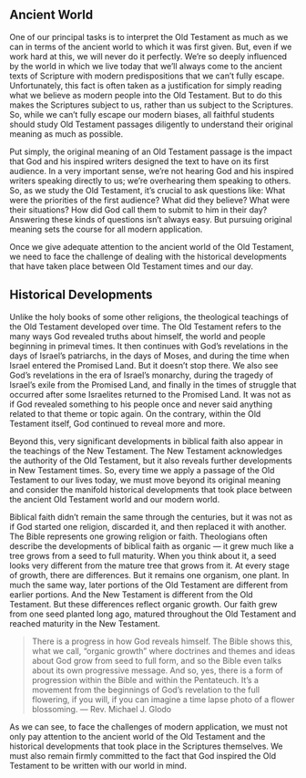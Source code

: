 ## Ancient World

One of our principal tasks is to interpret the Old Testament as much as we can in terms of the ancient world to which it was first given. But, even if we work hard at this, we will never do it perfectly. We’re so deeply influenced by the world in which we live today that we’ll always come to the ancient texts of Scripture with modern predispositions that we can’t fully escape. Unfortunately, this fact is often taken as a justification for simply reading what we believe as modern people into the Old Testament. But to do this makes the Scriptures subject to us, rather than us subject to the Scriptures. So, while we can’t fully escape our modern biases, all faithful students should study Old Testament passages diligently to understand their original meaning as much as possible.

Put simply, the original meaning of an Old Testament passage is the impact that God and his inspired writers designed the text to have on its first audience. In a very important sense, we’re not hearing God and his inspired writers speaking directly to us; we’re overhearing them speaking to others. So, as we study the Old Testament, it’s crucial to ask questions like: What were the priorities of the first audience? What did they believe? What were their situations? How did God call them to submit to him in their day? Answering these kinds of questions isn’t always easy. But pursuing original meaning sets the course for all modern application.

Once we give adequate attention to the ancient world of the Old Testament, we need to face the challenge of dealing with the historical developments that have taken place between Old Testament times and our day.

## Historical Developments

Unlike the holy books of some other religions, the theological teachings of the Old Testament developed over time. The Old Testament refers to the many ways God revealed truths about himself, the world and people beginning in primeval times. It then continues with God’s revelations in the days of Israel’s patriarchs, in the days of Moses, and during the time when Israel entered the Promised Land. But it doesn’t stop there. We also see God’s revelations in the era of Israel’s monarchy, during the tragedy of Israel’s exile from the Promised Land, and finally in the times of struggle that occurred after some Israelites returned to the Promised Land. It was not as if God revealed something to his people once and never said anything related to that theme or topic again. On the contrary, within the Old Testament itself, God continued to reveal more and more.

Beyond this, very significant developments in biblical faith also appear in the teachings of the New Testament. The New Testament acknowledges the authority of the Old Testament, but it also reveals further developments in New Testament times. So, every time we apply a passage of the Old Testament to our lives today, we must move beyond its original meaning and consider the manifold historical developments that took place between the ancient Old Testament world and our modern world.

Biblical faith didn’t remain the same through the centuries, but it was not as if God started one religion, discarded it, and then replaced it with another. The Bible represents one growing religion or faith. Theologians often describe the developments of biblical faith as organic — it grew much like a tree grows from a seed to full maturity. When you think about it, a seed looks very different from the mature tree that grows from it. At every stage of growth, there are differences. But it remains one organism, one plant. In much the same way, later portions of the Old Testament are different from earlier portions. And the New Testament is different from the Old Testament. But these differences reflect organic growth. Our faith grew from one seed planted long ago, matured throughout the Old Testament and reached maturity in the New Testament.

> There is a progress in how God reveals himself. The Bible shows this, what we call, “organic growth” where doctrines and themes and ideas about God grow from seed to full form, and so the Bible even talks about its own progressive message. And so, yes, there is a form of progression within the Bible and within the Pentateuch. It’s a movement from the beginnings of God’s revelation to the full flowering, if you will, if you can imagine a time lapse photo of a flower blossoming. — Rev. Michael J. Glodo

As we can see, to face the challenges of modern application, we must not only pay attention to the ancient world of the Old Testament and the historical developments that took place in the Scriptures themselves. We must also remain firmly committed to the fact that God inspired the Old Testament to be written with our world in mind.
